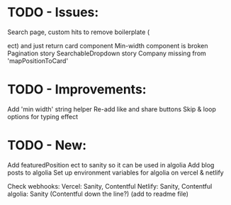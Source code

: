 # TODO - Issues:

Search page, custom hits to remove boilerplate (<div class="ais-Hits"> ect) and just return card component
Min-width component is broken
Pagination story
SearchableDropdown story
Company missing from 'mapPositionToCard'

# TODO - Improvements:

Add 'min width' string helper
Re-add like and share buttons
Skip & loop options for typing effect

# TODO - New:

Add featuredPosition ect to sanity so it can be used in algolia
Add blog posts to algolia
Set up environment variables for algolia on vercel & netlify

Check webhooks:
Vercel: Sanity, Contentful
Netlify: Sanity, Contentful
algolia: Sanity (Contentful down the line?)
(add to readme file)

